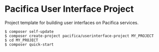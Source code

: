 # Pacifica User Interface Project

Project template for building user interfaces on Pacifica services.

```
$ composer self-update
$ composer create-project pacifica/userinterface-project MY_PROJECT
$ cd MY_PROJECT
$ composer quick-start
```
